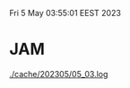 Fri  5 May 03:55:01 EEST 2023
# JAM
<a href='./cache/202305/05_03.log'>./cache/202305/05_03.log</a>
